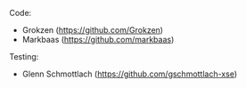 Code:
 * Grokzen (https://github.com/Grokzen)
 * Markbaas (https://github.com/markbaas)

Testing:
 * Glenn Schmottlach (https://github.com/gschmottlach-xse)
